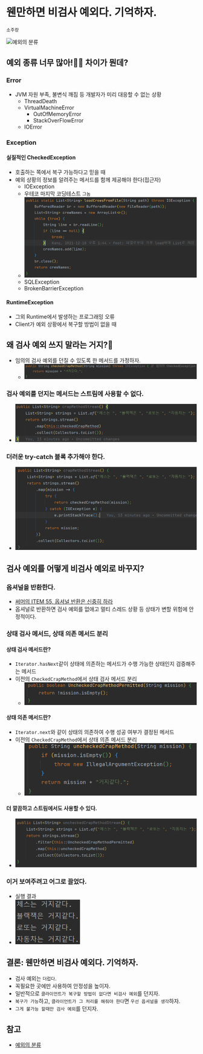 # 웬만하면 비검사 예외다. 기억하자.
`소주캉`

![예외의 분류](https://lh5.googleusercontent.com/WqqNoyFEkZXfmZBBQjgIutY72_BUV6_By_BAe7Ih9u36HfelS3nTWQEYtdRUkQS32Tuhg9P9CUXo-jgvOpkO84vLm2viI4Od0BNustwONdMm7DKZnKC6kyVHyRJbsESLIPV4uBU)

## 예외 종류 너무 많아!😵‍💫 차이가 뭔데? 
### Error
- JVM 자원 부족, 불변식 깨짐 등 개발자가 미리 대응할 수 없는 상황
  - ThreadDeath
  - VirtualMachineError
    - OutOfMemoryError
    - StackOverFlowError
  - IOError

### Exception
#### 실질적인 CheckedException
- 호출하는 쪽에서 복구 가능하다고 믿을 때 
- 예외 상황의 정보를 알려주는 메서드를 함께 제공해야 한다(접근자)
  - IOException
  - 우테코 마지막 코딩테스트 `그놈`
  - ![ptsd](images/ptsd.png)
  - SQLException
  - BrokenBarrierException
#### RuntimeException
- 그외 Runtime에서 발생하는 프로그래밍 오류
- Client가 예외 상황에서 복구할 방법이 없을 때

## 왜 검사 예외 쓰지 말라는 거지?🤔
- 임의의 검사 예외를 던질 수 있도록 한 메서드를 가정하자.
  - ![checkedCrapMethod](images/checkedCrapMethod.png)
### 검사 예외를 던지는 메서드는 스트림에 사용할 수 없다.
- ![checkedInStream](images/checkedInStream.png)
### 더러운 try-catch 블록 추가해야 한다.
- ![checkedTryCatch](images/checkedTryCatch.png)

## 검사 예외를 어떻게 비검사 예외로 바꾸지? 
### 옵셔널을 반환한다. 
- [써머의 ITEM 55, 옵셔널 반환은 신중히 하라](https://github.com/woowacourse-study/2022-daily-effective-java/blob/main/handbook/08/55.%20%EC%98%B5%EC%85%94%EB%84%90%20%EB%B0%98%ED%99%98%EC%9D%80%20%EC%8B%A0%EC%A4%91%ED%9E%88%20%ED%95%98%EB%9D%BC.md)
- 옵셔널로 반환하면 검사 예외를 없애고 멀티 스레드 상황 등 상태가 변할 위험에 안정적이다.

### 상태 검사 메서드, 상태 의존 메서드 분리
#### 상태 검사 메서드란? 
- `Iterator.hasNext`같이 상태에 의존하는 메서드가 수행 가능한 상태인지 검증해주는 메서드
- 이전의 `CheckedCrapMethod`에서 상태 검사 메서드 분리
  - ![uncheckedPermitted](images/uncheckedPermitted.png)
#### 상태 의존 메서드란? 
- `Iterator.next`와 같이 상태의 의존하여 수행 성공 여부가 결정된 메서드 
- 이전의 `CheckedCrapMethod`에서 상태 의존 메서드 분리
  - ![uncheckedMethod](images/uncheckedMethod.png)
#### 더 깔끔하고 스트림에서도 사용할 수 있다. 
- ![uncheckedStream](images/uncheckedStream.png)

### 이거 보여주려고 어그로 끌었다.
- 실행 결과
- ![crapResult](images/crapResult.png)

## 결론: 웬만하면 비검사 예외다. 기억하자.
- 검사 예외는 `더럽다`.
- 꼭필요한 곳에만 사용하여 안정성을 높이자.
- 일반적으로 `클라이언트가 복구할 방법이 없다면 비검사 예외`를 던지자.
- `복구가 가능`하고, `클라이언트가 그 처리를 해줘야 한다`면 `우선 옵셔널을 생각`하자.
- `그게 불가능 할때만 검사 예외`를 던지자.

## 참고
- [예외의 분류](https://lh5.googleusercontent.com/WqqNoyFEkZXfmZBBQjgIutY72_BUV6_By_BAe7Ih9u36HfelS3nTWQEYtdRUkQS32Tuhg9P9CUXo-jgvOpkO84vLm2viI4Od0BNustwONdMm7DKZnKC6kyVHyRJbsESLIPV4uBU)

